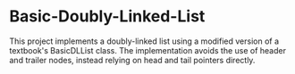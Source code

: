 # Basic-Doubly-Linked-List
This project implements a doubly-linked list using a modified version of a textbook's BasicDLList class. The implementation avoids the use of header and trailer nodes, instead relying on head and tail pointers directly.
